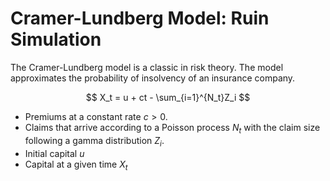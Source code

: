 # Cramer-Lundberg Model: Ruin Simulation

The Cramer-Lundberg model is a classic in risk theory.
The model approximates the probability of insolvency of an insurance company.

$$ X_t = u + ct - \sum_{i=1}^{N_t}Z_i $$

* Premiums at a constant rate $c>0$.
* Claims that arrive according to a Poisson process $N_t$ with the claim size following a gamma distribution $Z_i$.
* Initial capital $u$
* Capital at a given time $X_t$

